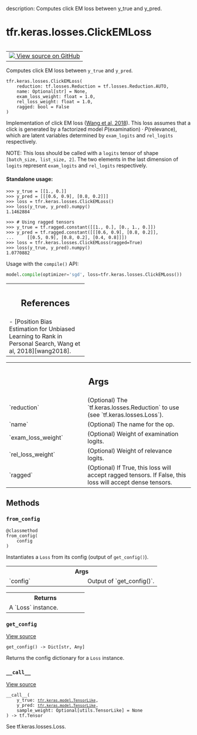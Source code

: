 description: Computes click EM loss between y_true and y_pred.

<div itemscope itemtype="http://developers.google.com/ReferenceObject">
<meta itemprop="name" content="tfr.keras.losses.ClickEMLoss" />
<meta itemprop="path" content="Stable" />
<meta itemprop="property" content="__call__"/>
<meta itemprop="property" content="__init__"/>
<meta itemprop="property" content="from_config"/>
<meta itemprop="property" content="get_config"/>
</div>

# tfr.keras.losses.ClickEMLoss

<!-- Insert buttons and diff -->

<table class="tfo-notebook-buttons tfo-api nocontent" align="left">
<td>
  <a target="_blank" href="https://github.com/tensorflow/ranking/tree/master/tensorflow_ranking/python/keras/losses.py#L1216-L1290">
    <img src="https://www.tensorflow.org/images/GitHub-Mark-32px.png" />
    View source on GitHub
  </a>
</td>
</table>

Computes click EM loss between `y_true` and `y_pred`.

<pre class="devsite-click-to-copy prettyprint lang-py tfo-signature-link">
<code>tfr.keras.losses.ClickEMLoss(
    reduction: tf.losses.Reduction = tf.losses.Reduction.AUTO,
    name: Optional[str] = None,
    exam_loss_weight: float = 1.0,
    rel_loss_weight: float = 1.0,
    ragged: bool = False
)
</code></pre>

<!-- Placeholder for "Used in" -->

Implementation of click EM loss ([Wang et al, 2018][wang2018]). This loss
assumes that a click is generated by a factorized model $P(\text{examination})
\cdot P(\text{relevance})$, which are latent variables determined by
`exam_logits` and `rel_logits` respectively.

NOTE: This loss should be called with a `logits` tensor of shape `[batch_size,
list_size, 2]`. The two elements in the last dimension of `logits` represent
`exam_logits` and `rel_logits` respectively.

#### Standalone usage:

```
>>> y_true = [[1., 0.]]
>>> y_pred = [[[0.6, 0.9], [0.8, 0.2]]]
>>> loss = tfr.keras.losses.ClickEMLoss()
>>> loss(y_true, y_pred).numpy()
1.1462884
```

```
>>> # Using ragged tensors
>>> y_true = tf.ragged.constant([[1., 0.], [0., 1., 0.]])
>>> y_pred = tf.ragged.constant([[[0.6, 0.9], [0.8, 0.2]],
...     [[0.5, 0.9], [0.8, 0.2], [0.4, 0.8]]])
>>> loss = tfr.keras.losses.ClickEMLoss(ragged=True)
>>> loss(y_true, y_pred).numpy()
1.0770882
```

Usage with the `compile()` API:

```python
model.compile(optimizer='sgd', loss=tfr.keras.losses.ClickEMLoss())
```

<!-- Tabular view -->
 <table class="responsive fixed orange">
<colgroup><col width="214px"><col></colgroup>
<tr><th colspan="2"><h2 class="add-link">References</h2></th></tr>
<tr class="alt">
<td colspan="2">
- [Position Bias Estimation for Unbiased Learning to Rank in Personal
Search, Wang et al, 2018][wang2018].
</td>
</tr>

</table>

[wang2018]: https://research.google/pubs/pub46485/

<!-- Tabular view -->
 <table class="responsive fixed orange">
<colgroup><col width="214px"><col></colgroup>
<tr><th colspan="2"><h2 class="add-link">Args</h2></th></tr>

<tr>
<td>
`reduction`<a id="reduction"></a>
</td>
<td>
(Optional) The `tf.keras.losses.Reduction` to use (see
`tf.keras.losses.Loss`).
</td>
</tr><tr>
<td>
`name`<a id="name"></a>
</td>
<td>
(Optional) The name for the op.
</td>
</tr><tr>
<td>
`exam_loss_weight`<a id="exam_loss_weight"></a>
</td>
<td>
(Optional) Weight of examination logits.
</td>
</tr><tr>
<td>
`rel_loss_weight`<a id="rel_loss_weight"></a>
</td>
<td>
(Optional) Weight of relevance logits.
</td>
</tr><tr>
<td>
`ragged`<a id="ragged"></a>
</td>
<td>
(Optional) If True, this loss will accept ragged tensors. If
False, this loss will accept dense tensors.
</td>
</tr>
</table>

## Methods

<h3 id="from_config"><code>from_config</code></h3>

<pre class="devsite-click-to-copy prettyprint lang-py tfo-signature-link">
<code>@classmethod</code>
<code>from_config(
    config
)
</code></pre>

Instantiates a `Loss` from its config (output of `get_config()`).

<!-- Tabular view -->
 <table class="responsive fixed orange">
<colgroup><col width="214px"><col></colgroup>
<tr><th colspan="2">Args</th></tr>

<tr>
<td>
`config`
</td>
<td>
Output of `get_config()`.
</td>
</tr>
</table>

<!-- Tabular view -->
 <table class="responsive fixed orange">
<colgroup><col width="214px"><col></colgroup>
<tr><th colspan="2">Returns</th></tr>
<tr class="alt">
<td colspan="2">
A `Loss` instance.
</td>
</tr>

</table>

<h3 id="get_config"><code>get_config</code></h3>

<a target="_blank" class="external" href="https://github.com/tensorflow/ranking/tree/master/tensorflow_ranking/python/keras/losses.py#L1284-L1290">View
source</a>

<pre class="devsite-click-to-copy prettyprint lang-py tfo-signature-link">
<code>get_config() -> Dict[str, Any]
</code></pre>

Returns the config dictionary for a `Loss` instance.

<h3 id="__call__"><code>__call__</code></h3>

<a target="_blank" class="external" href="https://github.com/tensorflow/ranking/tree/master/tensorflow_ranking/python/keras/losses.py#L248-L256">View
source</a>

<pre class="devsite-click-to-copy prettyprint lang-py tfo-signature-link">
<code>__call__(
    y_true: <a href="../../../tfr/keras/model/TensorLike.md"><code>tfr.keras.model.TensorLike</code></a>,
    y_pred: <a href="../../../tfr/keras/model/TensorLike.md"><code>tfr.keras.model.TensorLike</code></a>,
    sample_weight: Optional[utils.TensorLike] = None
) -> tf.Tensor
</code></pre>

See tf.keras.losses.Loss.
